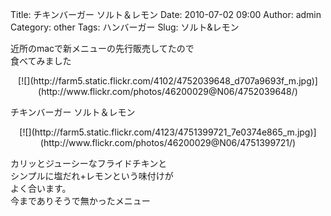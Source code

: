 Title: チキンバーガー ソルト＆レモン
Date: 2010-07-02 09:00
Author: admin
Category: other
Tags: ハンバーガー
Slug: ソルト&レモン

近所のmacで新メニューの先行販売してたので  
食べてみました

<p>
<center>
[![](http://farm5.static.flickr.com/4102/4752039648_d707a9693f_m.jpg)](http://www.flickr.com/photos/46200029@N06/4752039648/)

</center>
  
チキンバーガー ソルト＆レモン

</p>
<p>
<center>
[![](http://farm5.static.flickr.com/4123/4751399721_7e0374e865_m.jpg)](http://www.flickr.com/photos/46200029@N06/4751399721/)

</center>
  
カリッとジューシーなフライドチキンと  
シンプルに塩だれ+レモンという味付けが  
よく合います。  
今までありそうで無かったメニュー

</p>

